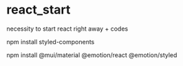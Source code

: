 # react_start
necessity to start react right away + codes

npm install styled-components

npm install @mui/material @emotion/react @emotion/styled
